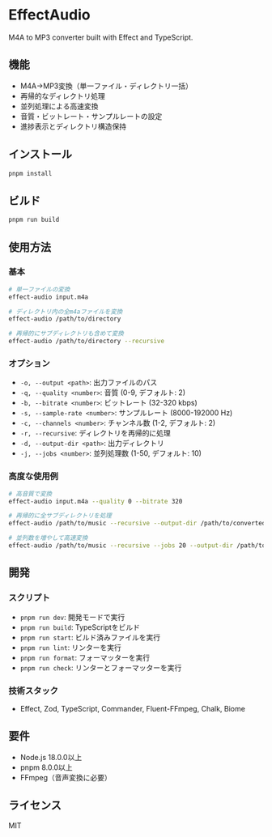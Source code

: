 # EffectAudio

M4A to MP3 converter built with Effect and TypeScript.

## 機能

- M4A→MP3変換（単一ファイル・ディレクトリ一括）
- 再帰的なディレクトリ処理
- 並列処理による高速変換
- 音質・ビットレート・サンプルレートの設定
- 進捗表示とディレクトリ構造保持

## インストール

```bash
pnpm install
```

## ビルド

```bash
pnpm run build
```

## 使用方法

### 基本

```bash
# 単一ファイルの変換
effect-audio input.m4a

# ディレクトリ内の全m4aファイルを変換
effect-audio /path/to/directory

# 再帰的にサブディレクトリも含めて変換
effect-audio /path/to/directory --recursive
```

### オプション

- `-o, --output <path>`: 出力ファイルのパス
- `-q, --quality <number>`: 音質 (0-9, デフォルト: 2)
- `-b, --bitrate <number>`: ビットレート (32-320 kbps)
- `-s, --sample-rate <number>`: サンプルレート (8000-192000 Hz)
- `-c, --channels <number>`: チャンネル数 (1-2, デフォルト: 2)
- `-r, --recursive`: ディレクトリを再帰的に処理
- `-d, --output-dir <path>`: 出力ディレクトリ
- `-j, --jobs <number>`: 並列処理数 (1-50, デフォルト: 10)

### 高度な使用例

```bash
# 高音質で変換
effect-audio input.m4a --quality 0 --bitrate 320

# 再帰的に全サブディレクトリを処理
effect-audio /path/to/music --recursive --output-dir /path/to/converted

# 並列数を増やして高速変換
effect-audio /path/to/music --recursive --jobs 20 --output-dir /path/to/converted
```

## 開発

### スクリプト

- `pnpm run dev`: 開発モードで実行
- `pnpm run build`: TypeScriptをビルド
- `pnpm run start`: ビルド済みファイルを実行
- `pnpm run lint`: リンターを実行
- `pnpm run format`: フォーマッターを実行
- `pnpm run check`: リンターとフォーマッターを実行

### 技術スタック

- Effect, Zod, TypeScript, Commander, Fluent-FFmpeg, Chalk, Biome

## 要件

- Node.js 18.0.0以上
- pnpm 8.0.0以上
- FFmpeg（音声変換に必要）

## ライセンス

MIT
